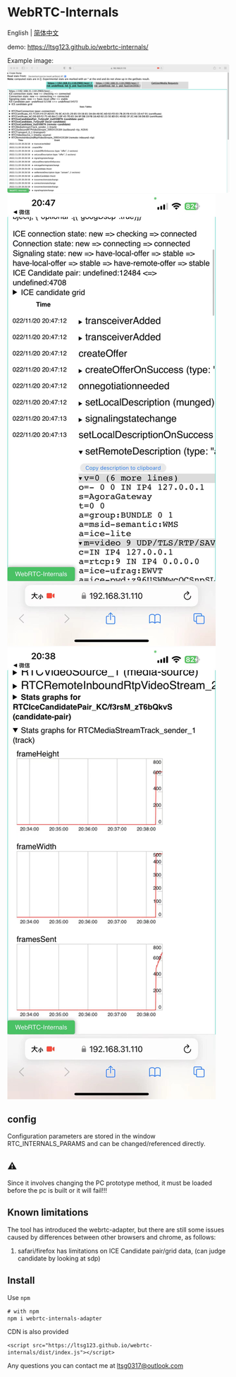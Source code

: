 # WebRTC-Internals

English | [简体中文](./README-zh_CN.md)

demo: https://ltsg123.github.io/webrtc-internals/

Example image:
![safari](./img/demo_1.jpg)
![ios](./img/demo_2.jpg)
![ios](./img/demo_3.jpg)

## config

Configuration parameters are stored in the window RTC_INTERNALS_PARAMS and can be changed/referenced directly.

## ⚠️

Since it involves changing the PC prototype method, it must be loaded before the pc is built or it will fail!!!

## Known limitations

The tool has introduced the webrtc-adapter, but there are still some issues caused by differences between other browsers and chrome, as follows:

1. safari/firefox has limitations on ICE Candidate pair/grid data, (can judge candidate by looking at sdp)

## Install

Use `npm`

```
# with npm
npm i webrtc-internals-adapter
```

CDN is also provided

```
<script src="https://ltsg123.github.io/webrtc-internals/dist/index.js"></script>
```

Any questions you can contact me at ltsg0317@outlook.com
